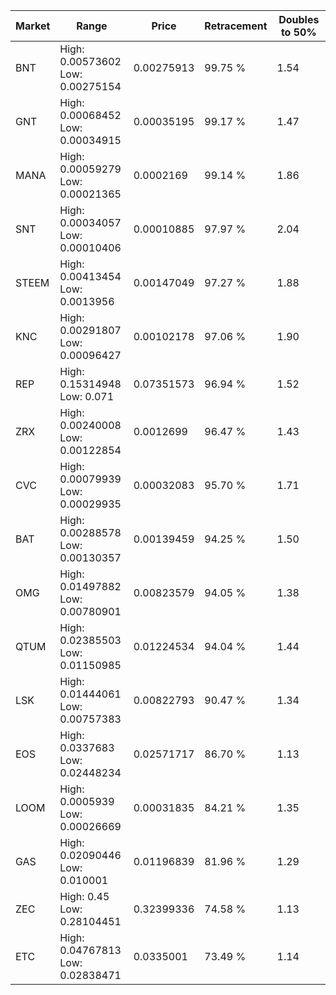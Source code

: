 | Market | Range | Price| Retracement | Doubles to 50% |
| --- | --- | --- | --- | --- |
| BNT | High: 0.00573602<br />Low: 0.00275154 | 0.00275913 | 99.75 % | 1.54 |
| GNT | High: 0.00068452<br />Low: 0.00034915 | 0.00035195 | 99.17 % | 1.47 |
| MANA | High: 0.00059279<br />Low: 0.00021365 | 0.0002169 | 99.14 % | 1.86 |
| SNT | High: 0.00034057<br />Low: 0.00010406 | 0.00010885 | 97.97 % | 2.04 |
| STEEM | High: 0.00413454<br />Low: 0.0013956 | 0.00147049 | 97.27 % | 1.88 |
| KNC | High: 0.00291807<br />Low: 0.00096427 | 0.00102178 | 97.06 % | 1.90 |
| REP | High: 0.15314948<br />Low: 0.071 | 0.07351573 | 96.94 % | 1.52 |
| ZRX | High: 0.00240008<br />Low: 0.00122854 | 0.0012699 | 96.47 % | 1.43 |
| CVC | High: 0.00079939<br />Low: 0.00029935 | 0.00032083 | 95.70 % | 1.71 |
| BAT | High: 0.00288578<br />Low: 0.00130357 | 0.00139459 | 94.25 % | 1.50 |
| OMG | High: 0.01497882<br />Low: 0.00780901 | 0.00823579 | 94.05 % | 1.38 |
| QTUM | High: 0.02385503<br />Low: 0.01150985 | 0.01224534 | 94.04 % | 1.44 |
| LSK | High: 0.01444061<br />Low: 0.00757383 | 0.00822793 | 90.47 % | 1.34 |
| EOS | High: 0.0337683<br />Low: 0.02448234 | 0.02571717 | 86.70 % | 1.13 |
| LOOM | High: 0.0005939<br />Low: 0.00026669 | 0.00031835 | 84.21 % | 1.35 |
| GAS | High: 0.02090446<br />Low: 0.010001 | 0.01196839 | 81.96 % | 1.29 |
| ZEC | High: 0.45<br />Low: 0.28104451 | 0.32399336 | 74.58 % | 1.13 |
| ETC | High: 0.04767813<br />Low: 0.02838471 | 0.0335001 | 73.49 % | 1.14 |
